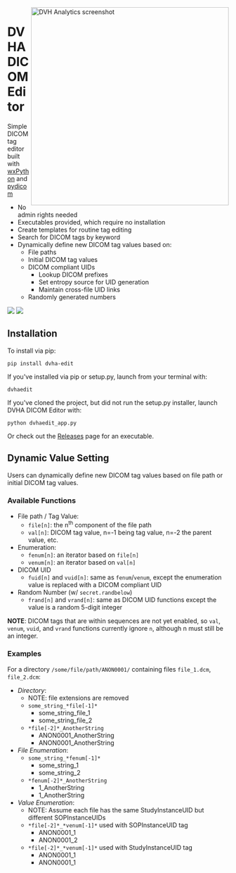 <img src='https://user-images.githubusercontent.com/4778878/78034714-b411a800-732d-11ea-8a5e-510d371b50ae.png' align='right' width='450' alt="DVH Analytics screenshot">  

# DVHA DICOM Editor
Simple DICOM tag editor built with [wxPython](https://github.com/wxWidgets/Phoenix) and [pydicom](https://github.com/pydicom/pydicom)  
* No admin rights needed
* Executables provided, which require no installation  
* Create templates for routine tag editing
* Search for DICOM tags by keyword
* Dynamically define new DICOM tag values based on:
    * File paths
    * Initial DICOM tag values
    * DICOM compliant UIDs
        * Lookup DICOM prefixes
        * Set entropy source for UID generation
        * Maintain cross-file UID links
    * Randomly generated numbers

<a href="https://pypi.org/project/dvha-edit/">
        <img src="https://img.shields.io/pypi/v/dvha-edit.svg" /></a>
<a href="https://lgtm.com/projects/g/cutright/DVHA-DICOM-Editor/context:python">
        <img src="https://img.shields.io/lgtm/grade/python/g/cutright/DVHA-DICOM-Editor.svg?logo=lgtm&label=code%20quality" /></a>


Installation
---------
To install via pip:
```
pip install dvha-edit
```
If you've installed via pip or setup.py, launch from your terminal with:
```
dvhaedit
```
If you've cloned the project, but did not run the setup.py installer, launch DVHA DICOM Editor with:
```
python dvhaedit_app.py
```
Or check out the [Releases](https://github.com/cutright/DVHA-DICOM-Editor/releases) page for an executable.

Dynamic Value Setting
---------
Users can dynamically define new DICOM tag values based on file path or initial DICOM tag values.

### Available Functions
* File path / Tag Value:
    * `file[n]`: the n<sup>th</sup> component of the file path
    * `val[n]`: DICOM tag value, n=-1 being tag value, n=-2 the parent value, etc.
* Enumeration:
    * `fenum[n]`: an iterator based on `file[n]`
    * `venum[n]`: an iterator based on `val[n]` 
* DICOM UID
    * `fuid[n]` and `vuid[n]`: same as `fenum`/`venum`, except the enumeration value is replaced with a DICOM compliant UID
* Random Number (w/ `secret.randbelow`)
    * `frand[n]` and `vrand[n]`: same as DICOM UID functions except the value is a random 5-digit integer

**NOTE**: DICOM tags that are within sequences are not yet enabled, so `val`, `venum`, `vuid`, and `vrand` functions 
currently ignore `n`, although n must still be an integer.

### Examples
For a directory `/some/file/path/ANON0001/` containing files `file_1.dcm`, `file_2.dcm`:
* *Directory*:
    * NOTE: file extensions are removed
    * `some_string_*file[-1]*`
        * some_string_file_1
        * some_string_file_2
    * `*file[-2]*_AnotherString`
        * ANON0001_AnotherString
        * ANON0001_AnotherString
* *File Enumeration*:
    * `some_string_*fenum[-1]*`
        * some_string_1
        * some_string_2
    * `*fenum[-2]*_AnotherString`
        * 1_AnotherString
        * 1_AnotherString
* *Value Enumeration*:
    * NOTE: Assume each file has the same StudyInstanceUID but different SOPInstanceUIDs
    * `*file[-2]*_*venum[-1]*` used with SOPInstanceUID tag
        * ANON0001_1
        * ANON0001_2
    * `*file[-2]*_*venum[-1]*` used with StudyInstanceUID tag
        * ANON0001_1
        * ANON0001_1
